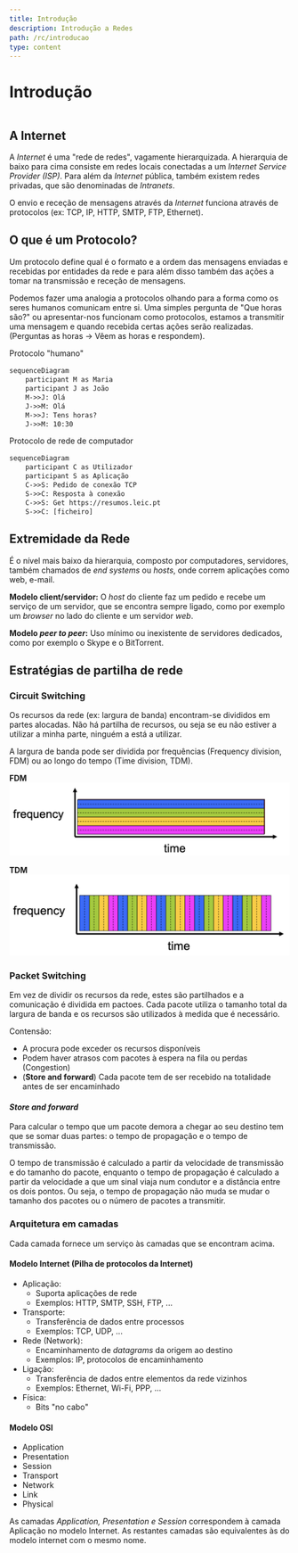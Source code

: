 ```yaml
---
title: Introdução
description: Introdução a Redes
path: /rc/introducao
type: content
---
```


# Introdução

```toc

```

## A Internet

A _Internet_ é uma "rede de redes", vagamente hierarquizada. A hierarquia de baixo para cima consiste em redes locais conectadas a um _Internet Service Provider (ISP)_. Para além da _Internet_ pública, também existem redes privadas, que são denominadas de _Intranets_.

O envio e receção de mensagens através da _Internet_ funciona através de protocolos (ex: TCP, IP, HTTP, SMTP, FTP, Ethernet).

## O que é um Protocolo?

Um protocolo define qual é o formato e a ordem das mensagens enviadas e recebidas por entidades da rede e para além disso também das ações a tomar na transmissão e receção de mensagens.

Podemos fazer uma analogia a protocolos olhando para a forma como os seres humanos comunicam entre si. Uma simples pergunta de "Que horas são?" ou apresentar-nos funcionam como protocolos, estamos a transmitir uma mensagem e quando recebida certas ações serão realizadas. (Perguntas as horas -> Vêem as horas e respondem).

Protocolo "humano"

```mermaid
sequenceDiagram
    participant M as Maria
    participant J as João
    M->>J: Olá
    J->>M: Olá
    M->>J: Tens horas?
    J->>M: 10:30
```

Protocolo de rede de computador

```mermaid
sequenceDiagram
    participant C as Utilizador
    participant S as Aplicação
    C->>S: Pedido de conexão TCP
    S->>C: Resposta à conexão
    C->>S: Get https://resumos.leic.pt
    S->>C: [ficheiro]
```

## Extremidade da Rede

É o nível mais baixo da hierarquia, composto por computadores, servidores, também chamados de _end systems_ ou _hosts_, onde correm aplicações como web, e-mail.

**Modelo client/servidor:**
O _host_ do cliente faz um pedido e recebe um serviço de um servidor, que se encontra sempre ligado, como por exemplo um _browser_ no lado do cliente e um servidor _web_.

**Modelo _peer to peer_:**
Uso mínimo ou inexistente de servidores dedicados, como por exemplo o Skype e o BitTorrent.

## Estratégias de partilha de rede

### Circuit Switching

Os recursos da rede (ex: largura de banda) encontram-se divididos em partes alocadas. Não há partilha de recursos, ou seja se eu não estiver a utilizar a minha parte, ninguém a está a utilizar.

A largura de banda pode ser dividida por frequências (Frequency division, FDM) ou ao longo do tempo (Time division, TDM).

**FDM**
![FDM](./assets/0001_fdm.png#dark=1)

**TDM**
![TDM](./assets/0001_tdm.png#dark=1)

### Packet Switching

Em vez de dividir os recursos da rede, estes são partilhados e a comunicação é dividida em pactoes. Cada pacote utiliza o tamanho total da largura de banda e os recursos são utilizados à medida que é necessário.

Contensão:

- A procura pode exceder os recursos disponíveis
- Podem haver atrasos com pacotes à espera na fila ou perdas (Congestion)
- (**Store and forward**) Cada pacote tem de ser recebido na totalidade antes de ser encaminhado

#### _Store and forward_

Para calcular o tempo que um pacote demora a chegar ao seu destino tem que se somar duas partes: o tempo de propagação e o tempo de transmissão.

O tempo de transmissão é calculado a partir da velocidade de transmissão e do tamanho do pacote, enquanto o tempo de propagação é calculado a partir da velocidade a que um sinal viaja num condutor e a distância entre os dois pontos. Ou seja, o tempo de propagação não muda se mudar o tamanho dos pacotes ou o número de pacotes a transmitir.

### Arquitetura em camadas

Cada camada fornece um serviço às camadas que se encontram acima.

#### Modelo Internet (Pilha de protocolos da Internet)

- Aplicação:
  - Suporta aplicações de rede
  - Exemplos: HTTP, SMTP, SSH, FTP, ...
- Transporte:
  - Transferência de dados entre processos
  - Exemplos: TCP, UDP, ...
- Rede (Network):
  - Encaminhamento de _datagrams_ da origem ao destino
  - Exemplos: IP, protocolos de encaminhamento
- Ligação:
  - Transferência de dados entre elementos da rede vizinhos
  - Exemplos: Ethernet, Wi-Fi, PPP, ...
- Física:
  - Bits "no cabo"

#### Modelo OSI

- Application
- Presentation
- Session
- Transport
- Network
- Link
- Physical

As camadas _Application, Presentation e Session_ correspondem à camada Aplicação no modelo Internet. As restantes camadas são equivalentes às do modelo internet com o mesmo nome.
